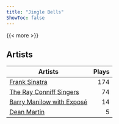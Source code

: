 ```yaml
---
title: "Jingle Bells"
ShowToc: false
---
```


{{< more >}}

## Artists
Artists | Plays 
----- | -----: 
[Frank Sinatra](/artists/frank-sinatra-739) | 174
[The Ray Conniff Singers](/artists/the-ray-conniff-singers-104851) | 74
[Barry Manilow with Exposé](/artists/barry-manilow-with-expose-30916992) | 14
[Dean Martin](/artists/dean-martin-6555) | 5

